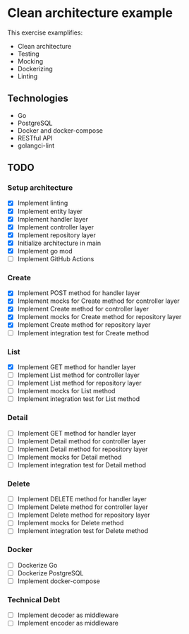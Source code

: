 # Clean architecture example

This exercise examplifies:

- Clean architecture
- Testing
- Mocking
- Dockerizing
- Linting

## Technologies

- Go
- PostgreSQL
- Docker and docker-compose
- RESTful API
- golangci-lint

## TODO

### Setup architecture

- [X] Implement linting
- [X] Implement entity layer
- [X] Implement handler layer
- [X] Implement controller layer
- [X] Implement repository layer
- [X] Initialize architecture in main
- [X] Implement go mod
- [ ] Implement GitHub Actions

### Create

- [X] Implement POST method for handler layer
- [X] Implement mocks for Create method for controller layer
- [X] Implement Create method for controller layer
- [X] Implement mocks for Create method for repository layer
- [X] Implement Create method for repository layer
- [ ] Implement integration test for Create method

### List

- [X] Implement GET method for handler layer
- [ ] Implement List method for controller layer
- [ ] Implement List method for repository layer
- [ ] Implement mocks for List method
- [ ] Implement integration test for List method

### Detail

- [ ] Implement GET method for handler layer
- [ ] Implement Detail method for controller layer
- [ ] Implement Detail method for repository layer
- [ ] Implement mocks for Detail method
- [ ] Implement integration test for Detail method

### Delete

- [ ] Implement DELETE method for handler layer
- [ ] Implement Delete method for controller layer
- [ ] Implement Delete method for repository layer
- [ ] Implement mocks for Delete method
- [ ] Implement integration test for Delete method

### Docker

- [ ] Dockerize Go
- [ ] Dockerize PostgreSQL
- [ ] Implement docker-compose

### Technical Debt

- [ ] Implement decoder as middleware
- [ ] Implement encoder as middleware